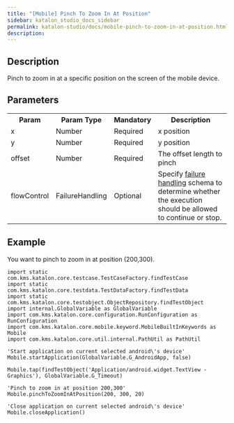 ```yaml
---
title: "[Mobile] Pinch To Zoom In At Position" 
sidebar: katalon_studio_docs_sidebar
permalink: katalon-studio/docs/mobile-pinch-to-zoom-in-at-position.html 
description: 
---
```

Description
-----------

Pinch to zoom in at a specific position on the screen of the mobile device.

Parameters
----------

<table class="" style="table-layout: fixed;"><colgroup class="" style=""><col class="" style=""><col class="" style=""><col class="" style=""><col class="" style=""></colgroup><tbody class="" style=""><tr class="" style=""><th class="" style="">Param</th><th class="" style="">Param Type</th><th class="" colspan="1" style="">Mandatory</th><th class="" colspan="1" style="">Description</th></tr><tr class="" style=""><td class="" colspan="1" style="">x</td><td class="" colspan="1" style="">Number</td><td class="" colspan="1" style="">Required</td><td class="" colspan="1" style="">x position</td></tr><tr class="" style=""><td class="" colspan="1" style="">y</td><td class="" colspan="1" style="">Number</td><td class="" colspan="1" style="">Required</td><td class="" colspan="1" style="">y position</td></tr><tr class="" style=""><td class="" colspan="1" style="">offset</td><td class="" colspan="1" style="">Number</td><td class="" colspan="1" style="">Required</td><td class="" colspan="1" style="">The offset length to pinch</td></tr><tr class="" style=""><td class="" style=""><span style="" class="">flowControl</span></td><td class="" style=""><span style="" class="">FailureHandling</span></td><td class="" colspan="1" style="">Optional</td><td class="" colspan="1" style=""><span style="" class="">Spec</span><span class="" style="">ify </span><a href="https://docs.katalon.com/x/qAAM" rel="nofollow" class="" style="">failure handling</a><span class="" style=""> schema to determine whether the execution should be allowed to continue or stop.</span></td></tr></tbody></table>

Example 
--------

You want to pinch to zoom in at position (200,300).

```
import static com.kms.katalon.core.testcase.TestCaseFactory.findTestCase
import static com.kms.katalon.core.testdata.TestDataFactory.findTestData
import static com.kms.katalon.core.testobject.ObjectRepository.findTestObject
import internal.GlobalVariable as GlobalVariable
import com.kms.katalon.core.configuration.RunConfiguration as RunConfiguration
import com.kms.katalon.core.mobile.keyword.MobileBuiltInKeywords as Mobile
import com.kms.katalon.core.util.internal.PathUtil as PathUtil

'Start application on current selected android\'s device'
Mobile.startApplication(GlobalVariable.G_AndroidApp, false)

Mobile.tap(findTestObject('Application/android.widget.TextView - Graphics'), GlobalVariable.G_Timeout)

'Pinch to zoom in at position 200,300'
Mobile.pinchToZoomInAtPosition(200, 300, 20)

'Close application on current selected android\'s device'
Mobile.closeApplication()
```